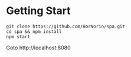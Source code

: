 # Getting Start
`git clone https://github.com/HorNorin/spa.git`<br />
`cd spa && npm install`<br />
`npm start`

Goto http://localhost:8080
